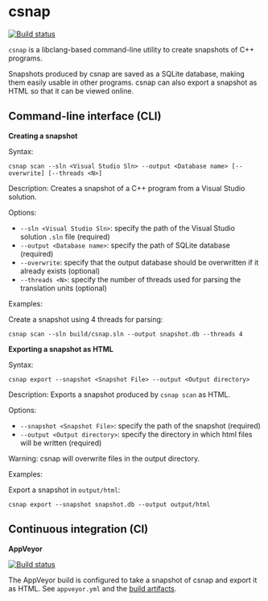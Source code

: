 
# csnap

[![Build status](https://ci.appveyor.com/api/projects/status/find8sqtr41m8akm?svg=true)](https://ci.appveyor.com/project/strandfield/csnap)

`csnap` is a libclang-based command-line utility to create snapshots of C++ programs.

Snapshots produced by csnap are saved as a SQLite database, making them easily usable 
in other programs.
csnap can also export a snapshot as HTML so that it can be viewed online.

## Command-line interface (CLI)

**Creating a snapshot**

Syntax:
```
csnap scan --sln <Visual Studio Sln> --output <Database name> [--overwrite] [--threads <N>]
```

Description: 
Creates a snapshot of a C++ program from a Visual Studio solution.

Options:
- `--sln <Visual Studio Sln>`: specify the path of the Visual Studio solution `.sln` file (required)
- `--output <Database name>`: specify the path of SQLite database (required)
- `--overwrite`: specify that the output database should be overwritten if it already exists (optional)
- `--threads <N>`: specify the number of threads used for parsing the translation units (optional)

Examples: 

Create a snapshot using 4 threads for parsing:
```
csnap scan --sln build/csnap.sln --output snapshot.db --threads 4
```

**Exporting a snapshot as HTML**

Syntax:
```
csnap export --snapshot <Snapshot File> --output <Output directory>
```

Description: 
Exports a snapshot produced by `csnap scan` as HTML.

Options:
- `--snapshot <Snapshot File>`: specify the path of the snapshot (required)
- `--output <Output directory>`: specify the directory in which html files will be written (required)

Warning: csnap will overwrite files in the output directory.

Examples: 

Export a snapshot in `output/html`:
```
csnap export --snapshot snapshot.db --output output/html
```

## Continuous integration (CI)

**AppVeyor**

[![Build status](https://ci.appveyor.com/api/projects/status/find8sqtr41m8akm?svg=true)](https://ci.appveyor.com/project/strandfield/csnap)

The AppVeyor build is configured to take a snapshot of csnap and export 
it as HTML.
See `appveyor.yml` and the [build artifacts](https://ci.appveyor.com/project/strandfield/csnap/build/artifacts).
